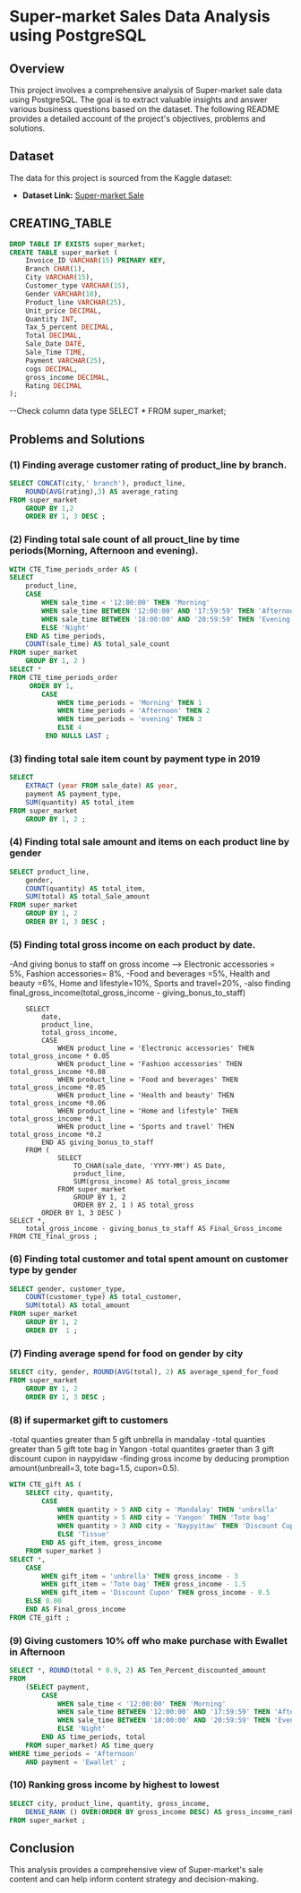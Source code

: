 # Super-market Sales Data Analysis using PostgreSQL

## Overview
This project involves a comprehensive analysis of Super-market sale data using PostgreSQL. The goal is to extract valuable insights and answer various business questions based on the dataset. The following README provides a detailed account of the project's objectives, problems and solutions.


## Dataset

The data for this project is sourced from the Kaggle dataset:

- **Dataset Link:** [Super-market Sale](https://www.kaggle.com/datasets/arunjangir245/super-market-sales)

## CREATING_TABLE

```sql
DROP TABLE IF EXISTS super_market;
CREATE TABLE super_market (
    Invoice_ID VARCHAR(15) PRIMARY KEY,
    Branch CHAR(1),
    City VARCHAR(15),
    Customer_type VARCHAR(15),
    Gender VARCHAR(10),
    Product_line VARCHAR(25),
    Unit_price DECIMAL,
    Quantity INT,
    Tax_5_percent DECIMAL,
    Total DECIMAL,
    Sale_Date DATE,
    Sale_Time TIME,
    Payment VARCHAR(25),
    cogs DECIMAL,
    gross_income DECIMAL,
    Rating DECIMAL
);
```
--Check column data type
SELECT * FROM super_market;


## Problems and Solutions 

### (1) Finding average customer rating of product_line by branch.

```sql
SELECT CONCAT(city,' branch'), product_line, 
    ROUND(AVG(rating),3) AS average_rating
FROM super_market
    GROUP BY 1,2
    ORDER BY 1, 3 DESC ;
```


### (2) Finding total sale count of all prouct_line by time periods(Morning, Afternoon and evening).

```sql
WITH CTE_Time_periods_order AS (
SELECT 
    product_line,
    CASE 
        WHEN sale_time < '12:00:00' THEN 'Morning'
        WHEN sale_time BETWEEN '12:00:00' AND '17:59:59' THEN 'Afternoon'
        WHEN sale_time BETWEEN '18:00:00' AND '20:59:59' THEN 'Evening'
        ELSE 'Night' 
    END AS time_periods,
    COUNT(sale_time) AS total_sale_count
FROM super_market
    GROUP BY 1, 2 )
SELECT * 
FROM CTE_time_periods_order
     ORDER BY 1,
        CASE 
            WHEN time_periods = 'Morning' THEN 1
            WHEN time_periods = 'Afternoon' THEN 2
            WHEN time_periods = 'evening' THEN 3
            ELSE 4 
         END NULLS LAST ;
```


### (3) finding total sale item count by payment type in 2019

```sql
SELECT 
    EXTRACT (year FROM sale_date) AS year,
    payment AS payment_type,
    SUM(quantity) AS total_item
FROM super_market
    GROUP BY 1, 2 ;
```


### (4) Finding total sale amount and items on each product line by gender

```sql
SELECT product_line,
    gender,
    COUNT(quantity) AS total_item,
    SUM(total) AS total_Sale_amount
FROM super_market
    GROUP BY 1, 2
    ORDER BY 1, 3 DESC ;

```


### (5) Finding total gross income on each product by date.
 -And giving bonus to staff on gross income --> Electronic accessories = 5%, Fashion accessories= 8%,
 -Food and beverages =5%, Health and beauty =6%, Home and lifestyle=10%, Sports and travel=20%,
 -also finding final_gross_income(total_gross_income - giving_bonus_to_staff) 

```WITH CTE_Final_gross AS (
    SELECT 
        date,
        product_line,
        total_gross_income,
        CASE 
            WHEN product_line = 'Electronic accessories' THEN total_gross_income * 0.05
            WHEN product_line = 'Fashion accessories' THEN total_gross_income *0.08
            WHEN product_line = 'Food and beverages' THEN total_gross_income *0.05
            WHEN product_line = 'Health and beauty' THEN total_gross_income *0.06
            WHEN product_line = 'Home and lifestyle' THEN total_gross_income *0.1
            WHEN product_line = 'Sports and travel' THEN total_gross_income *0.2
        END AS giving_bonus_to_staff
    FROM (
            SELECT 
                TO_CHAR(sale_date, 'YYYY-MM') AS Date,
                product_line,
                SUM(gross_income) AS total_gross_income
            FROM super_market
                GROUP BY 1, 2
                ORDER BY 2, 1 ) AS total_gross
        ORDER BY 1, 3 DESC )
SELECT *,
    total_gross_income - giving_bonus_to_staff AS Final_Gross_income
FROM CTE_final_gross ;
```


### (6) Finding total customer and total spent amount on customer type by gender

```sql
SELECT gender, customer_type,
    COUNT(customer_type) AS total_customer,
    SUM(total) AS total_amount 
FROM super_market 
    GROUP BY 1, 2
    ORDER BY  1 ; 
```


### (7) Finding average spend for food on gender by city

```sql
SELECT city, gender, ROUND(AVG(total), 2) AS average_spend_for_food
FROM super_market
    GROUP BY 1, 2
    ORDER BY 1, 3 DESC ;
```

### (8) if supermarket gift to customers 
-total quanties greater than 5 gift unbrella in mandalay
-total quanties greater than 5 gift tote bag in Yangon
-total quantites graeter than 3 gift discount cupon in naypyidaw
-finding gross income by deducing promption amount(unbreall=3, tote bag=1.5, cupon=0.5).

```sql
WITH CTE_gift AS (
    SELECT city, quantity,
        CASE 
            WHEN quantity > 5 AND city = 'Mandalay' THEN 'unbrella'
            WHEN quantity > 5 AND city = 'Yangon' THEN 'Tote bag'
            WHEN quantity > 3 AND city = 'Naypyitaw' THEN 'Discount Cupon'
            ELSE 'Tissue'
        END AS gift_item, gross_income
    FROM super_market )
SELECT *,
    CASE 
        WHEN gift_item = 'unbrella' THEN gross_income - 3
        WHEN gift_item = 'Tote bag' THEN gross_income - 1.5
        WHEN gift_item = 'Discount Cupon' THEN gross_income - 0.5
    ELSE 0.00
    END AS Final_gross_income
FROM CTE_gift ;

```


### (9) Giving customers 10% off who make purchase with Ewallet in Afternoon

```sql
SELECT *, ROUND(total * 0.9, 2) AS Ten_Percent_discounted_amount
FROM 
    (SELECT payment,
        CASE 
            WHEN sale_time < '12:00:00' THEN 'Morning'
            WHEN sale_time BETWEEN '12:00:00' AND '17:59:59' THEN 'Afternoon'
            WHEN sale_time BETWEEN '18:00:00' AND '20:59:59' THEN 'Evening'
            ELSE 'Night' 
        END AS time_periods, total
    FROM super_market) AS time_query
WHERE time_periods = 'Afternoon' 
    AND payment = 'Ewallet' ;
```


### (10) Ranking gross income by highest to lowest 

```sql
SELECT city, product_line, quantity, gross_income, 
    DENSE_RANK () OVER(ORDER BY gross_income DESC) AS gross_income_ranking
FROM super_market ;
```


## Conclusion

This analysis provides a comprehensive view of Super-market's sale content and can help inform content strategy and decision-making.

